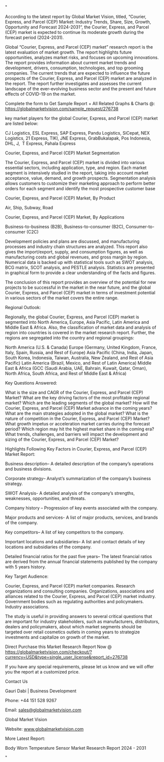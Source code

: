 "

According to the latest report by Global Market Vision, titled, “Courier, Express, and Parcel (CEP) Market: Industry Trends, Share, Size, Growth, Opportunity and Forecast 2024-2031“, the Courier, Express, and Parcel (CEP) market is expected to continue its moderate growth during the forecast period (2024-2031).

Global “Courier, Express, and Parcel (CEP) market” research report is the latest evaluation of market growth. The report highlights future opportunities, analyzes market risks, and focuses on upcoming innovations. The report provides information about current market trends and development, drivers, consumption, technologies, and top grooming companies. The current trends that are expected to influence the future prospects of the Courier, Express, and Parcel (CEP) market are analyzed in the report. The report further investigates and assesses the current landscape of the ever-evolving business sector and the present and future effects of COVID-19 on the market.

Complete the form to Get Sample Report + All Related Graphs & Charts @: https://globalmarketvision.com/sample_request/276738

key market players for the global Courier, Express, and Parcel (CEP) market are listed below:

CJ Logistics, ESL Express, SAP Express, Pandu Logistics, SiCepat, NEX Logistics, 21 Express, TIKI, JNE Express, GrabBukalapak, Pos Indonesia, DHL, J,  T Express, Pahala Express

Courier, Express, and Parcel (CEP) Market Segmentation

The Courier, Express, and Parcel (CEP) market is divided into various essential sectors, including application, type, and region. Each market segment is intensively studied in the report, taking into account market acceptance, value, demand, and growth prospects. Segmentation analysis allows customers to customize their marketing approach to perform better orders for each segment and identify the most prospective customer base

Courier, Express, and Parcel (CEP) Market, By Product

Air, Ship, Subway, Road

Courier, Express, and Parcel (CEP) Market, By Applications

Business-to-business (B2B), Business-to-consumer (B2C), Consumer-to-consumer (C2C)

Development policies and plans are discussed, and manufacturing processes and industry chain structures are analyzed. This report also gives the import/export, supply, and consumption figures, as well as manufacturing costs and global revenues, and gross margin by region. Numerical data is backed up with statistical tools such as SWOT analysis, BCG matrix, SCOT analysis, and PESTLE analysis. Statistics are presented in graphical form to provide a clear understanding of the facts and figures.

The conclusion of this report provides an overview of the potential for new projects to be successful in the market in the near future, and the global Courier, Express, and Parcel (CEP) market in terms of investment potential in various sectors of the market covers the entire range.

Regional Outlook:

Regionally, the global Courier, Express, and Parcel (CEP) market is segmented into North America, Europe, Asia Pacific, Latin America and Middle East & Africa. Also, the classification of market data and analysis of region into countries is covered in the market research report. Further, the regions are segregated into the country and regional groupings:

North America (U.S. & Canada)
Europe (Germany, United Kingdom, France, Italy, Spain, Russia, and Rest of Europe)
Asia Pacific (China, India, Japan, South Korea, Indonesia, Taiwan, Australia, New Zealand, and Rest of Asia Pacific)
Latin America (Brazil, Mexico, and Rest of Latin America)
Middle East & Africa (GCC (Saudi Arabia, UAE, Bahrain, Kuwait, Qatar, Oman), North Africa, South Africa, and Rest of Middle East & Africa)

Key Questions Answered:

What is the size and CAGR of the Courier, Express, and Parcel (CEP) Market?
What are the key driving factors of the most profitable regional market?
Which are the leading segments of the global market?
How will the Courier, Express, and Parcel (CEP) Market advance in the coming years?
What are the main strategies adopted in the global market?
What is the nature of competition in the Courier, Express, and Parcel (CEP) Market?
What growth impetus or acceleration market carries during the forecast period?
Which region may hit the highest market share in the coming era?
What trends, challenges, and barriers will impact the development and sizing of the Courier, Express, and Parcel (CEP) Market?

Highlights Following Key Factors in Courier, Express, and Parcel (CEP) Market Report:

Business description– A detailed description of the company’s operations and business divisions.

Corporate strategy– Analyst’s summarization of the company’s business strategy.

SWOT Analysis- A detailed analysis of the company’s strengths, weaknesses, opportunities, and threats.

Company history – Progression of key events associated with the company.

Major products and services- A list of major products, services, and brands of the company.

Key competitors– A list of key competitors to the company.

Important locations and subsidiaries– A list and contact details of key locations and subsidiaries of the company.

Detailed financial ratios for the past five years– The latest financial ratios are derived from the annual financial statements published by the company with 5 years history.

Key Target Audience:

Courier, Express, and Parcel (CEP) market companies.
Research organizations and consulting companies.
Organizations, associations and alliances related to the Courier, Express, and Parcel (CEP) market industry.
Government bodies such as regulating authorities and policymakers.
Industry associations.

The study is useful in providing answers to several critical questions that are important for industry stakeholders, such as manufacturers, distributors, dealers and policymakers, about which market segments should be targeted over retail cosmetics outlets in coming years to strategize investments and capitalize on growth of the market.

Direct Purchase this Market Research Report Now @ https://globalmarketvision.com/checkout/?currency=USD&type=single_user_license&report_id=276738

If you have any special requirements, please let us know and we will offer you the report at a customized price.

Contact Us

Gauri Dabi | Business Development

Phone: +44 151 528 9267

Email: sales@globalmarketvision.com

Global Market Vision

Website: www.globalmarketvision.com




More Latest Report:

Body Worn Temperature Sensor Market Research Report 2024 - 2031

"
